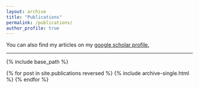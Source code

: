 ```yaml
---
layout: archive
title: "Publications"
permalink: /publications/
author_profile: true
---
```


You can also find my articles on my <u><a href="https://scholar.google.com/citations?user=jvubDjMAAAAJ&hl=en&oi=ao">google scholar profile</a>.</u>


---
{% include base_path %}

{% for post in site.publications reversed %}
  {% include archive-single.html %}
{% endfor %}
